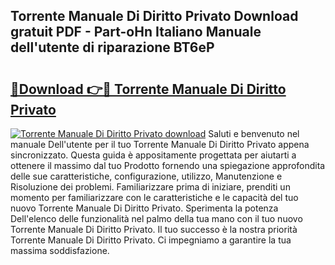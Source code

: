 ## Torrente Manuale Di Diritto Privato Download gratuit PDF - Part-oHn Italiano Manuale dell'utente di riparazione BT6eP

# <h2><a href="http://dfbemd.blite.top/?on=Torrente+Manuale+Di+Diritto+Privato">🔗Download 👉🔴 Torrente Manuale Di Diritto Privato</a></h2>

[![Torrente Manuale Di Diritto Privato download](https://i.imgur.com/lujVjoI.png)](http://dfbemd.blite.top/?on=Torrente+Manuale+Di+Diritto+Privato)
Saluti e benvenuto nel manuale Dell'utente per il tuo Torrente Manuale Di Diritto Privato appena sincronizzato. Questa guida è appositamente progettata per aiutarti a ottenere il massimo dal tuo Prodotto fornendo una spiegazione approfondita delle sue caratteristiche, configurazione, utilizzo, Manutenzione e Risoluzione dei problemi. Familiarizzare prima di iniziare, prenditi un momento per familiarizzare con le caratteristiche e le capacità del tuo nuovo Torrente Manuale Di Diritto Privato. Sperimenta la potenza Dell'elenco delle funzionalità nel palmo della tua mano con il tuo nuovo Torrente Manuale Di Diritto Privato. Il tuo successo è la nostra priorità Torrente Manuale Di Diritto Privato. Ci impegniamo a garantire la tua massima soddisfazione.
